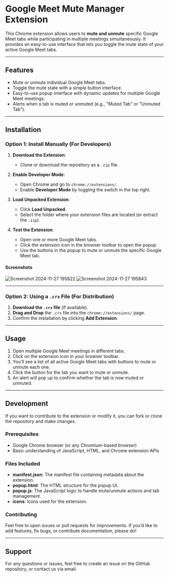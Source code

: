 # Google Meet Mute Manager Extension

This Chrome extension allows users to **mute and unmute** specific Google Meet tabs while participating in multiple meetings simultaneously. It provides an easy-to-use interface that lets you toggle the mute state of your active Google Meet tabs.

---

## Features

- Mute or unmute individual Google Meet tabs.
- Toggle the mute state with a simple button interface.
- Easy-to-use popup interface with dynamic updates for multiple Google Meet meetings.
- Alerts when a tab is muted or unmuted (e.g., "Muted Tab" or "Unmuted Tab").

---

## Installation

### **Option 1: Install Manually (For Developers)**
1. **Download the Extension**:
   - Clone or download the repository as a `.zip` file.

2. **Enable Developer Mode**:
   - Open Chrome and go to `chrome://extensions/`.
   - Enable **Developer Mode** by toggling the switch in the top right.

3. **Load Unpacked Extension**:
   - Click **Load Unpacked**.
   - Select the folder where your extension files are located (or extract the `.zip`).

4. **Test the Extension**:
   - Open one or more Google Meet tabs.
   - Click the extension icon in the browser toolbar to open the popup.
   - Use the buttons in the popup to mute or unmute the specific Google Meet tab.

#### Screenshots
![Screenshot 2024-11-27 195822](https://github.com/user-attachments/assets/f9a6ae59-52ff-427f-91ac-8cd2ebfe85c9)
![Screenshot 2024-11-27 195843](https://github.com/user-attachments/assets/7876cf76-d132-404e-94f2-fcad61bba585)


---

### **Option 2: Using a `.crx` File (For Distribution)**
1. **Download the `.crx` file** (if available).
2. **Drag and Drop** the `.crx` file into the `chrome://extensions/` page.
3. Confirm the installation by clicking **Add Extension**.

---

## Usage

1. Open multiple Google Meet meetings in different tabs.
2. Click on the extension icon in your browser toolbar.
3. You’ll see a list of all active Google Meet tabs with buttons to mute or unmute each one.
4. Click the button for the tab you want to mute or unmute.
5. An alert will pop up to confirm whether the tab is now muted or unmuted.



---

## Development

If you want to contribute to the extension or modify it, you can fork or clone the repository and make changes.

### **Prerequisites**
- Google Chrome browser (or any Chromium-based browser)
- Basic understanding of JavaScript, HTML, and Chrome extension APIs

### **Files Included**
- **manifest.json**: The manifest file containing metadata about the extension.
- **popup.html**: The HTML structure for the popup UI.
- **popup.js**: The JavaScript logic to handle mute/unmute actions and tab management.
- **icons**: Icons used for the extension.

### **Contributing**
Feel free to open issues or pull requests for improvements. If you’d like to add features, fix bugs, or contribute documentation, please do!

---



## Support

For any questions or issues, feel free to create an issue on the GitHub repository, or contact us via email.
